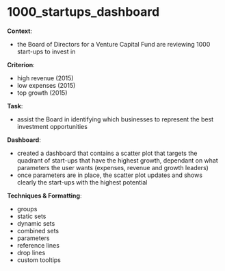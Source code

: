 # 1000_startups_dashboard
**Context**:
 - the Board of Directors for a Venture Capital Fund are reviewing 1000 start-ups to invest in

**Criterion**:
  - high revenue (2015)
  - low expenses (2015)
  - top growth (2015)

**Task**: 
 - assist the Board in identifying which businesses to represent the best investment opportunities

**Dashboard**: 
 - created a dashboard that contains a scatter plot that targets the quadrant of start-ups that have the highest growth, dependant on what parameters the user wants (expenses, revenue and growth leaders)
 - once parameters are in place, the scatter plot updates and shows clearly the start-ups with the highest potential
 
 **Techniques & Formatting**:
  * groups
  * static sets
  * dynamic sets
  * combined sets
  * parameters
  * reference lines
  * drop lines
  * custom tooltips
